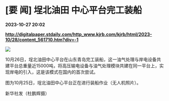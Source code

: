 # [要 闻] 埕北油田 中心平台完工装船

**2023-10-27 20:02**

**http://digitalpaper.stdaily.com/http_www.kjrb.com/kjrb/html/2023-10/28/content_561710.htm?div=-1**

![](http://digitalpaper.stdaily.com/http_www.kjrb.com/kjrb/images/2023-10/28/03/3556522_lix_1698417192005_b.jpg)

 10月26日，埕北油田中心平台在山东青岛完工装船，这一油气处理与岸电设备共建平台总重量近15000吨，将高压输电设备与油气处理模块共建在同一平台上，实现岸电的引入，这是该模式在国内的首次尝试。

 图为10月25日，埕北油田中心平台正在进行装船作业（无人机照片）。

 新华社发（杜鹏辉摄）